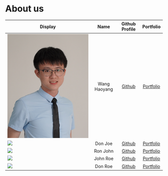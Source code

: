# About us

Display |     Name     |            Github Profile             | Portfolio 
--------|:------------:|:-------------------------------------:|:---------:
![](team/WangHaoyang.png) | Wang Haoyang | [Github](https://github.com/haoyangw) | [Portfolio](docs/team/haoyangw.md)
![](https://via.placeholder.com/100.png?text=Photo) |   Don Joe    |     [Github](https://github.com/)     | [Portfolio](docs/team/johndoe.md)
![](https://via.placeholder.com/100.png?text=Photo) |   Ron John   |     [Github](https://github.com/)     | [Portfolio](docs/team/johndoe.md)
![](https://via.placeholder.com/100.png?text=Photo) |   John Roe   |     [Github](https://github.com/)     | [Portfolio](docs/team/johndoe.md)
![](https://via.placeholder.com/100.png?text=Photo) |   Don Roe    |     [Github](https://github.com/)     | [Portfolio](docs/team/johndoe.md)
